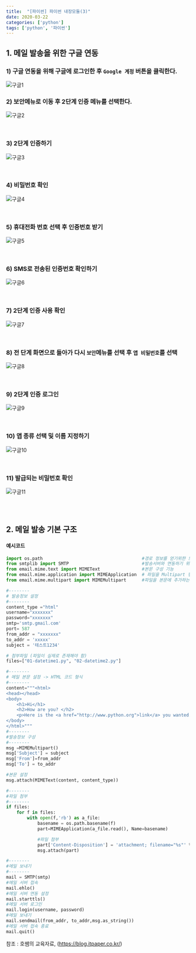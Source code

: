 ```yaml
---
title:  "[파이썬] 파이썬 내장모듈(3)"
date: 2020-03-22
categories: ['python']
tags: ['python', '파이썬']
---
```

## 1. 메일 발송을 위한 구글 연동

### 1) 구글 연동을 위해 구글에 로그인한 후 `Google 계정` 버튼을 클릭한다.

![구글1](/assets/Images/python/chapter22/1_google1.JPG)
<br>

### 2) 보안메뉴로 이동 후 2단계 인증 메뉴를 선택한다.

![구글2](/assets/Images/python/chapter22/2_google2.JPG)

<br>

### 3) 2단계 인증하기

![구글3](/assets/Images/python/chapter22/3_google3.JPG)

<br>

### 4) 비밀번호 확인

![구글4](/assets/Images/python/chapter22/4_google4.JPG)

<br>

### 5) 휴대전화 번호 선택 후 인증번호 받기

![구글5](/assets/Images/python/chapter22/5_google5.JPG)

<br>

### 6) SMS로 전송된 인증번호 확인하기

![구글6](/assets/Images/python/chapter22/6_google6.JPG)

<br>

### 7) 2단계 인증 사용 확인

![구글7](/assets/Images/python/chapter22/7_google7.JPG)

<br>

### 8) 전 단계 화면으로 돌아가 다시 `보안`메뉴를 선택 후 `앱 비밀번호`를 선택

![구글8](/assets/Images/python/chapter22/8_google8.JPG)

<br>

### 9) 2단계 인증 로그인

![구글9](/assets/Images/python/chapter22/9_google9.JPG)

<br>

### 10) 앱 종류 선택 및 이름 지정하기

![구글10](/assets/Images/python/chapter22/10_google10.JPG)

<br>

### 11) 발급되는 비밀번호 확인

![구글11](/assets/Images/python/chapter22/11_google11.JPG)

<br><br>

## 2. 메일 발송 기본 구조

#### 예시코드

```python
import os.path                                      #경로 정보를 얻기위한 모듈
from smtplib import SMTP                            #발송서버와 연동하기 위한 모듈
from email.mime.text import MIMEText                #본문 구성 기능
from email.mime.application import MIMEApplication  # 파일을 Multipart 형식으로 변환
from email.mime.multipart import MIMEMultipart      #파일을 본문에 추가하는 기능 제공

#--------
# 발송정보 설정
#--------
content_type ="html"
username="xxxxxxx"
password="xxxxxxx"
smtp='smtp.gmail.com'
port= 587
from_addr = "xxxxxxx"
to_addr = 'xxxxx'
subject = '테스트1234'

# 첨부파일 (파일이 실제로 존재해야 함)
files=["01-datetime1.py", "02-datetime2.py"]

#--------
# 메일 본문 설정 -> HTML 코드 형식
#--------
content="""<html>
<head></head>
<body>
	<h1>Hi</h1>
	<h2>How are you? </h2>
	<p>Here is the <a href="http://www.python.org">link</a> you wanted.</p>
</body>
</html>"""
#--------
#발송정보 구성
#--------
msg =MIMEMultipart()
msg['Subject'] = subject
msg['From']=from_addr
msg['To'] = to_addr

#본문 설정
msg.attach(MIMEText(content, content_type))

#--------
#파일 첨부
#--------
if files:
	for f in files:
		with open(f,'rb') as a_file:
			basename = os.path.basename(f)
			part=MIMEApplication(a_file.read(), Name=basename)

			#파일 첨부
			part['Content-Disposition'] = 'attachment; filename="%s"' %basename
			msg.attach(part)

#--------
#메일 보내기
#--------
mail = SMTP(smtp)
#메일 서버 접속
mail.ehlo()
#메일 서버 연동 설정
mail.starttls()
#메일 서버 로그인
mail.login(username, password)
#메일 보내기
mail.sendmail(from_addr, to_addr,msg.as_string())
#메일 서버 접속 종료
mail.quit()
```

참조 : 호쌤의 교육자료, (<https://blog.itpaper.co.kr/>)